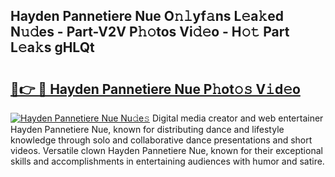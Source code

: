 ## Hayden Pannetiere Nue O𝚗𝚕yf𝚊ns L𝚎a𝚔ed N𝚞𝚍es - Part-V2V P𝚑𝚘tos Vi𝚍𝚎o - H𝚘𝚝 Part L𝚎a𝚔s gHLQt

# <h2><a href="http://kfc4zh.oniu.top/?m=Hayden+Pannetiere+Nue">🔗👉 🔴 Hayden Pannetiere Nue P𝚑ot𝚘𝚜 V𝚒d𝚎o</a></h2>

[![Hayden Pannetiere Nue Nu𝚍e𝚜](https://i.imgur.com/0qMVB7G.gif)](http://kfc4zh.oniu.top/?m=Hayden+Pannetiere+Nue)
Digital media creator and web entertainer Hayden Pannetiere Nue, known for distributing dance and lifestyle knowledge through solo and collaborative dance presentations and short videos. Versatile clown Hayden Pannetiere Nue, known for their exceptional skills and accomplishments in entertaining audiences with humor and satire.  
